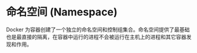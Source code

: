 # 命名空间 \(Namespace\)

Docker 为容器创建了一个独立的命名空间和控制组集合。命名空间提供了最基础也是最直接的隔离，在容器中运行的进程不会被运行在主机上的进程和其它容器发现和作用。



